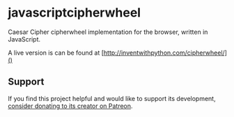 javascriptcipherwheel
=====================

Caesar Cipher cipherwheel implementation for the browser, written in JavaScript.

A live version is can be found at [http://inventwithpython.com/cipherwheel/]()


Support
-------

If you find this project helpful and would like to support its development, [consider donating to its creator on Patreon](https://www.patreon.com/AlSweigart).
